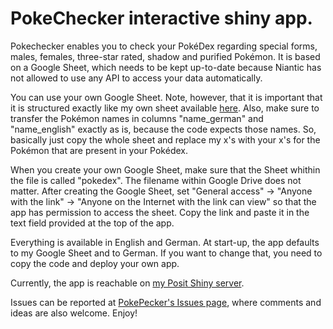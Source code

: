 # PokeChecker interactive shiny app.

Pokechecker enables you to check your PokéDex regarding special forms, males, females, three-star rated, shadow and purified Pokémon. It is based on a Google Sheet, which needs to be kept up-to-date because Niantic has not allowed to use any API to access your data automatically.

You can use your own Google Sheet. Note, however, that it is important that it is structured exactly like my own sheet available [here](https://docs.google.com/spreadsheets/d/1WZWY-zCCki9jD26-v7QQ1CCX85NmiYclPLukeIPHJV4/). Also, make sure to transfer the Pokémon names in columns "name_german" and "name_english" exactly as is, because the code expects those names. So, basically just copy the whole sheet and replace my x's with your x's for the Pokémon that are present in your Pokédex.

When you create your own Google Sheet, make sure that the Sheet whithin the file is called "pokedex". The filename within Google Drive does not matter. After creating the Google Sheet, set "General access" -\> "Anyone with the link" -\> "Anyone on the Internet with the link can view" so that the app has permission to access the sheet. Copy the link and paste it in the text field provided at the top of the app.

Everything is available in English and German. At start-up, the app defaults to my Google Sheet and to German. If you want to change that, you need to copy the code and deploy your own app.

Currently, the app is reachable on [my Posit Shiny server](https://peter-t-ruehr.shinyapps.io/PokeChecker/).

Issues can be reported at [PokePecker's Issues page](https://github.com/Peter-T-Ruehr/PokeChecker/issues), where comments and ideas are also welcome. Enjoy!
